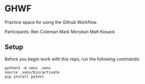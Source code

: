 
# GHWF

Practice space for using the Github Workflow.

Participants:
Ben Coleman
Mark Morykan
Matt Kosack

## Setup

Before you begin work with this repo, run the following commands:

```
python3 -m venv .venv
source .venv/bin/activate
pip install pytest
```
